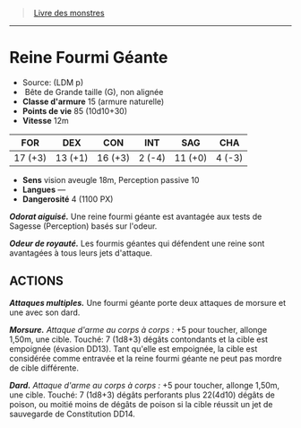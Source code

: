 ﻿> [Livre des monstres](tome_of_beasts.md)

---

# Reine Fourmi Géante

- Source: (LDM p)
-  Bête de Grande taille (G), non alignée
- **Classe d'armure** 15 (armure naturelle)
- **Points de vie** 85 (10d10+30)
- **Vitesse** 12m

|FOR|DEX|CON|INT|SAG|CHA|
|---|---|---|---|---|---|
|17 (+3)|13 (+1)|16 (+3)|2 (-4)|11 (+0)|4 (-3)|

- **Sens** vision aveugle 18m, Perception passive 10
- **Langues** —
- **Dangerosité** 4 (1100 PX)

**_Odorat aiguisé._** Une reine fourmi géante est avantagée aux tests de Sagesse (Perception) basés sur l'odeur.

**_Odeur de royauté._** Les fourmis géantes qui défendent une reine sont avantagées à tous leurs jets d'attaque.

## ACTIONS

**_Attaques multiples._** Une fourmi géante porte deux attaques de morsure et une avec son dard.

**_Morsure._** _Attaque d'arme au corps à corps :_ +5 pour toucher, allonge 1,50m, une cible. Touché: 7 (1d8+3) dégâts contondants et la cible est empoignée (évasion DD13). Tant qu'elle est empoignée, la cible est considérée comme entravée et la reine fourmi géante ne peut pas mordre de cible différente.

**_Dard._** _Attaque d'arme au corps à corps :_ +5 pour toucher, allonge 1,50m, une cible. Touché: 7 (1d8+3) dégâts perforants plus 22(4d10) dégâts de poison, ou moitié moins de dégâts de poison si la cible réussit un jet de sauvegarde de Constitution DD14.

